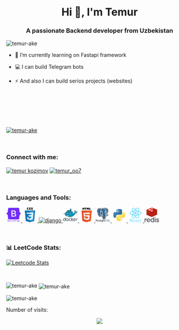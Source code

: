 <h1 align="center">Hi 👋, I'm Temur</h1>
<h3 align="center">A passionate Backend developer from Uzbekistan</h3>

<p align="left"> <img src="https://komarev.com/ghpvc/?username=temur-ake&label=Profile%20views&color=0e75b6&style=flat" alt="temur-ake" /> </p>







- 🔭 I’m currently learning on Fastapi framework

- 💻 I can build Telegram bots

- ⚡ And also I can build serios projects (websites)

</br></br></br>

</br>

<p align="left"> <a href="https://github.com/ryo-ma/github-profile-trophy"><img src="https://github-profile-trophy.vercel.app/?username=temur-ake" alt="temur-ake" /></a> </p>

</br>

<h3 align="left">Connect with me:</h3>
<p align="left">
<a href="https://fb.com/temur kozimov" target="blank"><img align="center" src="https://raw.githubusercontent.com/rahuldkjain/github-profile-readme-generator/master/src/images/icons/Social/facebook.svg" alt="temur kozimov" height="30" width="40" /></a>
<a href="https://www.leetcode.com/temur_oo7" target="blank"><img align="center" src="https://raw.githubusercontent.com/rahuldkjain/github-profile-readme-generator/master/src/images/icons/Social/leet-code.svg" alt="temur_oo7" height="30" width="40" /></a>
</p>

</br>

<h3 align="left">Languages and Tools:</h3>
<p align="left"> <a href="https://getbootstrap.com" target="_blank" rel="noreferrer"> <img src="https://raw.githubusercontent.com/devicons/devicon/master/icons/bootstrap/bootstrap-plain-wordmark.svg" alt="bootstrap" width="40" height="40"/> </a> <a href="https://www.w3schools.com/css/" target="_blank" rel="noreferrer"> <img src="https://raw.githubusercontent.com/devicons/devicon/master/icons/css3/css3-original-wordmark.svg" alt="css3" width="40" height="40"/> </a> <a href="https://www.djangoproject.com/" target="_blank" rel="noreferrer"> <img src="https://cdn.worldvectorlogo.com/logos/django.svg" alt="django" width="40" height="40"/> </a> <a href="https://www.docker.com/" target="_blank" rel="noreferrer"> <img src="https://raw.githubusercontent.com/devicons/devicon/master/icons/docker/docker-original-wordmark.svg" alt="docker" width="40" height="40"/> </a> <a href="https://www.w3.org/html/" target="_blank" rel="noreferrer"> <img src="https://raw.githubusercontent.com/devicons/devicon/master/icons/html5/html5-original-wordmark.svg" alt="html5" width="40" height="40"/> </a> <a href="https://www.postgresql.org" target="_blank" rel="noreferrer"> <img src="https://raw.githubusercontent.com/devicons/devicon/master/icons/postgresql/postgresql-original-wordmark.svg" alt="postgresql" width="40" height="40"/> </a> <a href="https://www.python.org" target="_blank" rel="noreferrer"> <img src="https://raw.githubusercontent.com/devicons/devicon/master/icons/python/python-original.svg" alt="python" width="40" height="40"/> </a> <a href="https://reactjs.org/" target="_blank" rel="noreferrer"> <img src="https://raw.githubusercontent.com/devicons/devicon/master/icons/react/react-original-wordmark.svg" alt="react" width="40" height="40"/> </a> <a href="https://redis.io" target="_blank" rel="noreferrer"> <img src="https://raw.githubusercontent.com/devicons/devicon/master/icons/redis/redis-original-wordmark.svg" alt="redis" width="40" height="40"/> </a> </p>

</br>

<h3 align>📊 LeetCode Stats:</h3>

<a href="https://leetcode.com/u/temur_oo7/">![Leetcode Stats](https://leetcard.jacoblin.cool/temur_oo7?theme=dark)</a>


</br>

<p><img align="left" src="https://github-readme-stats.vercel.app/api/top-langs?username=temur-ake&show_icons=true&locale=en&layout=compact" alt="temur-ake" /></p>

<p>&nbsp;<img align="center" src="https://github-readme-stats.vercel.app/api?username=temur-ake&show_icons=true&locale=en" alt="temur-ake" /></p>

<p><img align="center" src="https://github-readme-streak-stats.herokuapp.com/?user=temur-ake&" alt="temur-ake" /></p>


Number of visits:
<p align="center">
   <img src="https://profile-counter.glitch.me/{temur-ake}/count.svg"/>
</p>

